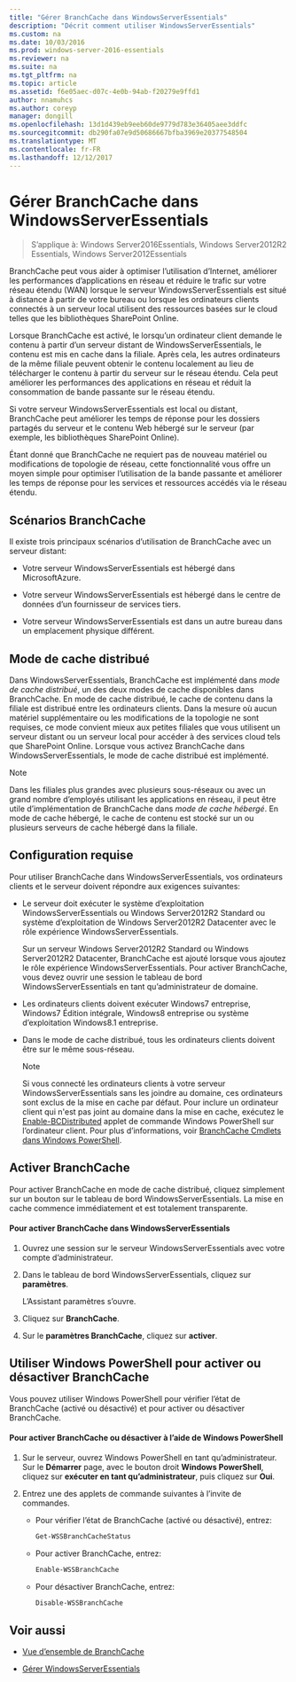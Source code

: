 ```yaml
---
title: "Gérer BranchCache dans WindowsServerEssentials"
description: "Décrit comment utiliser WindowsServerEssentials"
ms.custom: na
ms.date: 10/03/2016
ms.prod: windows-server-2016-essentials
ms.reviewer: na
ms.suite: na
ms.tgt_pltfrm: na
ms.topic: article
ms.assetid: f6e05aec-d07c-4e0b-94ab-f20279e9ffd1
author: nnamuhcs
ms.author: coreyp
manager: dongill
ms.openlocfilehash: 13d1d439eb9eeb60de9779d783e36405aee3ddfc
ms.sourcegitcommit: db290fa07e9d50686667bfba3969e20377548504
ms.translationtype: MT
ms.contentlocale: fr-FR
ms.lasthandoff: 12/12/2017
---
```

# <a name="manage-branchcache-in-windows-server-essentials"></a>Gérer BranchCache dans WindowsServerEssentials

>S’applique à: Windows Server2016Essentials, Windows Server2012R2 Essentials, Windows Server2012Essentials

BranchCache peut vous aider à optimiser l’utilisation d’Internet, améliorer les performances d’applications en réseau et réduire le trafic sur votre réseau étendu (WAN) lorsque le serveur WindowsServerEssentials est situé à distance à partir de votre bureau ou lorsque les ordinateurs clients connectés à un serveur local utilisent des ressources basées sur le cloud telles que les bibliothèques SharePoint Online.  
  
 Lorsque BranchCache est activé, le lorsqu’un ordinateur client demande le contenu à partir d’un serveur distant de WindowsServerEssentials, le contenu est mis en cache dans la filiale. Après cela, les autres ordinateurs de la même filiale peuvent obtenir le contenu localement au lieu de télécharger le contenu à partir du serveur sur le réseau étendu. Cela peut améliorer les performances des applications en réseau et réduit la consommation de bande passante sur le réseau étendu.  
  
 Si votre serveur WindowsServerEssentials est local ou distant, BranchCache peut améliorer les temps de réponse pour les dossiers partagés du serveur et le contenu Web hébergé sur le serveur (par exemple, les bibliothèques SharePoint Online).  
  
 Étant donné que BranchCache ne requiert pas de nouveau matériel ou modifications de topologie de réseau, cette fonctionnalité vous offre un moyen simple pour optimiser l’utilisation de la bande passante et améliorer les temps de réponse pour les services et ressources accédés via le réseau étendu.  
  
## <a name="branchcache-scenarios"></a>Scénarios BranchCache  
 Il existe trois principaux scénarios d’utilisation de BranchCache avec un serveur distant:  
  
-   Votre serveur WindowsServerEssentials est hébergé dans MicrosoftAzure.  
  
-   Votre serveur WindowsServerEssentials est hébergé dans le centre de données d’un fournisseur de services tiers.  
  
-   Votre serveur WindowsServerEssentials est dans un autre bureau dans un emplacement physique différent.  
  
## <a name="distributed-cache-mode"></a>Mode de cache distribué  
 Dans WindowsServerEssentials, BranchCache est implémenté dans *mode de cache distribué*, un des deux modes de cache disponibles dans BranchCache. En mode de cache distribué, le cache de contenu dans la filiale est distribué entre les ordinateurs clients. Dans la mesure où aucun matériel supplémentaire ou les modifications de la topologie ne sont requises, ce mode convient mieux aux petites filiales que vous utilisent un serveur distant ou un serveur local pour accéder à des services cloud tels que SharePoint Online. Lorsque vous activez BranchCache dans WindowsServerEssentials, le mode de cache distribué est implémenté.  
  
> [!NOTE]
>  Dans les filiales plus grandes avec plusieurs sous-réseaux ou avec un grand nombre d’employés utilisant les applications en réseau, il peut être utile d’implémentation de BranchCache dans *mode de cache hébergé*. En mode de cache hébergé, le cache de contenu est stocké sur un ou plusieurs serveurs de cache hébergé dans la filiale.
  
## <a name="requirements"></a>Configuration requise  
 Pour utiliser BranchCache dans WindowsServerEssentials, vos ordinateurs clients et le serveur doivent répondre aux exigences suivantes:  
  
-   Le serveur doit exécuter le système d’exploitation WindowsServerEssentials ou Windows Server2012R2 Standard ou système d’exploitation de Windows Server2012R2 Datacenter avec le rôle expérience WindowsServerEssentials.  
  
     Sur un serveur Windows Server2012R2 Standard ou Windows Server2012R2 Datacenter, BranchCache est ajouté lorsque vous ajoutez le rôle expérience WindowsServerEssentials. Pour activer BranchCache, vous devez ouvrir une session le tableau de bord WindowsServerEssentials en tant qu’administrateur de domaine.  
  
-   Les ordinateurs clients doivent exécuter Windows7 entreprise, Windows7 Édition intégrale, Windows8 entreprise ou système d’exploitation Windows8.1 entreprise.  
  
-   Dans le mode de cache distribué, tous les ordinateurs clients doivent être sur le même sous-réseau.  
  
    > [!NOTE]
    >  Si vous connecté les ordinateurs clients à votre serveur WindowsServerEssentials sans les joindre au domaine, ces ordinateurs sont exclus de la mise en cache par défaut. Pour inclure un ordinateur client qui n'est pas joint au domaine dans la mise en cache, exécutez le [Enable-BCDistributed](https://technet.microsoft.com/library/hh848398.aspx) applet de commande Windows PowerShell sur l’ordinateur client. Pour plus d’informations, voir [BranchCache Cmdlets dans Windows PowerShell](https://technet.microsoft.com/library/hh848392.aspx).  
 
  
## <a name="turn-branchcache-on"></a>Activer BranchCache  
 Pour activer BranchCache en mode de cache distribué, cliquez simplement sur un bouton sur le tableau de bord WindowsServerEssentials. La mise en cache commence immédiatement et est totalement transparente.  
  
#### <a name="to-turn-on-branchcache-in-windows-server-essentials"></a>Pour activer BranchCache dans WindowsServerEssentials  
  
1.  Ouvrez une session sur le serveur WindowsServerEssentials avec votre compte d’administrateur.  
  
2.  Dans le tableau de bord WindowsServerEssentials, cliquez sur **paramètres**.  
  
     L’Assistant paramètres s’ouvre.  
  
3.  Cliquez sur **BranchCache**.  
  
4.  Sur le **paramètres BranchCache**, cliquez sur **activer**.  
  
## <a name="use-windows-powershell-to-turn-branchcache-on-or-off"></a>Utiliser Windows PowerShell pour activer ou désactiver BranchCache  
 Vous pouvez utiliser Windows PowerShell pour vérifier l’état de BranchCache (activé ou désactivé) et pour activer ou désactiver BranchCache.  
  
#### <a name="to-turn-branchcache-on-or-off-using-windows-powershell"></a>Pour activer BranchCache ou désactiver à l’aide de Windows PowerShell  
  
1.  Sur le serveur, ouvrez Windows PowerShell en tant qu’administrateur. Sur le **Démarrer** page, avec le bouton droit **Windows PowerShell**, cliquez sur **exécuter en tant qu’administrateur**, puis cliquez sur **Oui**.  
  
2.  Entrez une des applets de commande suivantes à l’invite de commandes.  
  
    -   Pour vérifier l’état de BranchCache (activé ou désactivé), entrez:  
  
        ```powershell  
        Get-WSSBranchCacheStatus  
        ```  
  
    -   Pour activer BranchCache, entrez:  
  
        ```powershell  
        Enable-WSSBranchCache  
        ```  
  
    -   Pour désactiver BranchCache, entrez:  
  
        ```powershell  
        Disable-WSSBranchCache  
        ```  
  
## <a name="see-also"></a>Voir aussi  
    
-   [Vue d’ensemble de BranchCache](https://technet.microsoft.com/library/hh831696.aspx)  
  
-   [Gérer WindowsServerEssentials](Manage-Windows-Server-Essentials.md)
